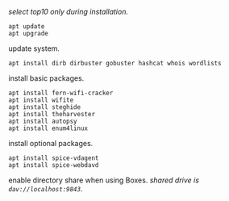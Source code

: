 _select top10 only during installation._
```
apt update
apt upgrade
```
update system.
```
apt install dirb dirbuster gobuster hashcat whois wordlists
```
install basic packages.
```
apt install fern-wifi-cracker
apt install wifite
apt install steghide
apt install theharvester
apt install autopsy
apt install enum4linux
```
install optional packages.
```
apt install spice-vdagent
apt install spice-webdavd
```
enable directory share when using Boxes.
_shared drive is `dav://localhost:9843`._